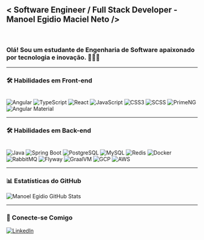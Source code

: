 ## < Software Engineer / Full Stack Developer - Manoel Egidio Maciel Neto />
<br>

### Olá! Sou um estudante de Engenharia de Software apaixonado por tecnologia e inovação. 👨🏿‍💻  

---

### 🛠️ Habilidades em Front-end  
<div style="display: inline-block;"><br>
    <img alt="Angular" src="https://img.shields.io/badge/Angular-DD0031?style=for-the-badge&logo=angular&logoColor=white"/>
    <img alt="TypeScript" src="https://img.shields.io/badge/TypeScript-007ACC?style=for-the-badge&logo=typescript&logoColor=white"/>
    <img alt="React" src="https://img.shields.io/badge/React-61DAFB?style=for-the-badge&logo=react&logoColor=black"/>
    <img alt="JavaScript" src="https://img.shields.io/badge/JavaScript-F7DF1E?style=for-the-badge&logo=javascript&logoColor=black"/>
    <img alt="CSS3" src="https://img.shields.io/badge/CSS3-1572B6?style=for-the-badge&logo=css3&logoColor=white"/>
    <img alt="SCSS" src="https://img.shields.io/badge/SCSS-CC6699?style=for-the-badge&logo=sass&logoColor=white"/>
    <img alt="PrimeNG" src="https://img.shields.io/badge/PrimeNG-35495E?style=for-the-badge&logo=primeng&logoColor=white"/>
    <img alt="Angular Material" src="https://img.shields.io/badge/Angular_Material-E91E63?style=for-the-badge&logo=angular-material&logoColor=white"/>
</div>
<br>

---

### 🛠️ Habilidades em Back-end  
<div style="display: inline-block;"><br>
    <img alt="Java" src="https://img.shields.io/badge/Java-007396?style=for-the-badge&logo=java&logoColor=white"/>
    <img alt="Spring Boot" src="https://img.shields.io/badge/Spring_Boot-6DB33F?style=for-the-badge&logo=spring-boot&logoColor=white"/>
    <img alt="PostgreSQL" src="https://img.shields.io/badge/PostgreSQL-4169E1?style=for-the-badge&logo=postgresql&logoColor=white"/>
    <img alt="MySQL" src="https://img.shields.io/badge/MySQL-4479A1?style=for-the-badge&logo=mysql&logoColor=white"/>
    <img alt="Redis" src="https://img.shields.io/badge/Redis-DC382D?style=for-the-badge&logo=redis&logoColor=white"/>
    <img alt="Docker" src="https://img.shields.io/badge/Docker-2496ED?style=for-the-badge&logo=docker&logoColor=white"/>
    <img alt="RabbitMQ" src="https://img.shields.io/badge/RabbitMQ-FF6600?style=for-the-badge&logo=rabbitmq&logoColor=white"/>
    <img alt="Flyway" src="https://img.shields.io/badge/Flyway-EF2D5E?style=for-the-badge&logo=flyway&logoColor=white"/>
    <img alt="GraalVM" src="https://img.shields.io/badge/GraalVM-2C5282?style=for-the-badge&logo=graalvm&logoColor=white"/>
    <img alt="GCP" src="https://img.shields.io/badge/Google_Cloud-4285F4?style=for-the-badge&logo=google-cloud&logoColor=white"/>
    <img alt="AWS" src="https://img.shields.io/badge/Amazon_AWS-232F3E?style=for-the-badge&logo=amazon-aws&logoColor=white"/>
</div>
<br>

---

### 📊 Estatísticas do GitHub  
![Manoel Egidio GitHub Stats](https://github-readme-stats.vercel.app/api?username=ManoelEgidio&show_icons=true&theme=radical)  

---

### 🌟 Conecte-se Comigo  
<div>
    <a href="https://www.linkedin.com/in/manoel-egidio/" target="_blank">
        <img alt="LinkedIn" src="https://img.shields.io/badge/LinkedIn-0077B5?style=for-the-badge&logo=linkedin&logoColor=white"/>
    </a>
</div>
